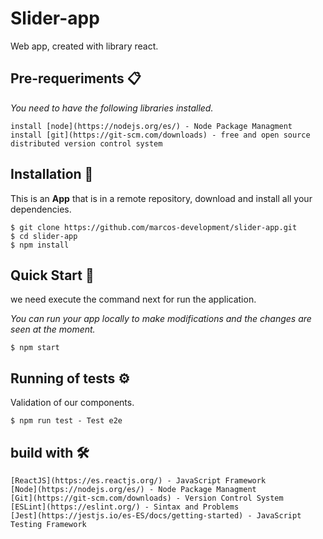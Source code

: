 # Slider-app
Web app, created with library react.

## Pre-requeriments 📋
_You need to have the following libraries installed._
```
install [node](https://nodejs.org/es/) - Node Package Managment
install [git](https://git-scm.com/downloads) - free and open source distributed version control system
```
## Installation 🔧
This is an **App** that is in a remote repository, download and install all your dependencies.
```
$ git clone https://github.com/marcos-development/slider-app.git
$ cd slider-app
$ npm install
```
## Quick Start 🚀
we need execute the command next for run the application.

_You can run your app locally to make modifications and the changes are seen at the moment._
```
$ npm start
```

## Running of tests ⚙️
Validation of our components.
```
$ npm run test - Test e2e
```
## build with 🛠️
```
[ReactJS](https://es.reactjs.org/) - JavaScript Framework
[Node](https://nodejs.org/es/) - Node Package Managment
[Git](https://git-scm.com/downloads) - Version Control System
[ESLint](https://eslint.org/) - Sintax and Problems
[Jest](https://jestjs.io/es-ES/docs/getting-started) - JavaScript Testing Framework
```